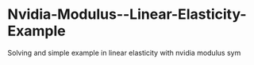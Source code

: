 # Nvidia-Modulus--Linear-Elasticity-Example
Solving and simple example in linear elasticity with nvidia modulus sym
